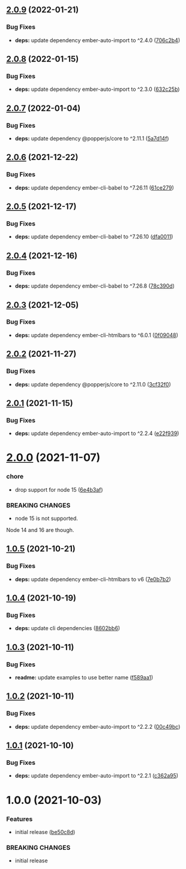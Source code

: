 ## [2.0.9](https://github.com/NullVoxPopuli/ember-popperjs/compare/v2.0.8...v2.0.9) (2022-01-21)


### Bug Fixes

* **deps:** update dependency ember-auto-import to ^2.4.0 ([706c2b4](https://github.com/NullVoxPopuli/ember-popperjs/commit/706c2b45d2147129acd1a1c61679236ee3e6e51d))

## [2.0.8](https://github.com/NullVoxPopuli/ember-popperjs/compare/v2.0.7...v2.0.8) (2022-01-15)


### Bug Fixes

* **deps:** update dependency ember-auto-import to ^2.3.0 ([632c25b](https://github.com/NullVoxPopuli/ember-popperjs/commit/632c25b7af26b2ef7b831ad28a2bdfff070e69cf))

## [2.0.7](https://github.com/NullVoxPopuli/ember-popperjs/compare/v2.0.6...v2.0.7) (2022-01-04)


### Bug Fixes

* **deps:** update dependency @popperjs/core to ^2.11.1 ([5a7d14f](https://github.com/NullVoxPopuli/ember-popperjs/commit/5a7d14f8844f19551039e1f03ebcfbf588a82aa4))

## [2.0.6](https://github.com/NullVoxPopuli/ember-popperjs/compare/v2.0.5...v2.0.6) (2021-12-22)


### Bug Fixes

* **deps:** update dependency ember-cli-babel to ^7.26.11 ([61ce279](https://github.com/NullVoxPopuli/ember-popperjs/commit/61ce279bb7a136b1072ab6f26ae7437559f61957))

## [2.0.5](https://github.com/NullVoxPopuli/ember-popperjs/compare/v2.0.4...v2.0.5) (2021-12-17)


### Bug Fixes

* **deps:** update dependency ember-cli-babel to ^7.26.10 ([dfa0011](https://github.com/NullVoxPopuli/ember-popperjs/commit/dfa0011451b08cc3a240d30801a0745fc76c7df7))

## [2.0.4](https://github.com/NullVoxPopuli/ember-popperjs/compare/v2.0.3...v2.0.4) (2021-12-16)


### Bug Fixes

* **deps:** update dependency ember-cli-babel to ^7.26.8 ([78c390d](https://github.com/NullVoxPopuli/ember-popperjs/commit/78c390d026a0aa2ef5ceeefc3cbdd009cd5648fe))

## [2.0.3](https://github.com/NullVoxPopuli/ember-popperjs/compare/v2.0.2...v2.0.3) (2021-12-05)


### Bug Fixes

* **deps:** update dependency ember-cli-htmlbars to ^6.0.1 ([0f09048](https://github.com/NullVoxPopuli/ember-popperjs/commit/0f09048a6fd42c4a3e9f0e84aed2dfcca5b2372c))

## [2.0.2](https://github.com/NullVoxPopuli/ember-popperjs/compare/v2.0.1...v2.0.2) (2021-11-27)


### Bug Fixes

* **deps:** update dependency @popperjs/core to ^2.11.0 ([3cf32f0](https://github.com/NullVoxPopuli/ember-popperjs/commit/3cf32f0d45e92f6c161a4924093e09f7b2ee95f3))

## [2.0.1](https://github.com/NullVoxPopuli/ember-popperjs/compare/v2.0.0...v2.0.1) (2021-11-15)


### Bug Fixes

* **deps:** update dependency ember-auto-import to ^2.2.4 ([e22f939](https://github.com/NullVoxPopuli/ember-popperjs/commit/e22f939c6cbb2a5510e1f5a5b2880da6fec8f511))

# [2.0.0](https://github.com/NullVoxPopuli/ember-popperjs/compare/v1.0.5...v2.0.0) (2021-11-07)


### chore

* drop support for node 15 ([6e4b3af](https://github.com/NullVoxPopuli/ember-popperjs/commit/6e4b3afc779c9457d4969fb193c020015fa76c6c))


### BREAKING CHANGES

* node 15 is not supported.

Node 14 and 16 are though.

## [1.0.5](https://github.com/NullVoxPopuli/ember-popperjs/compare/v1.0.4...v1.0.5) (2021-10-21)


### Bug Fixes

* **deps:** update dependency ember-cli-htmlbars to v6 ([7e0b7b2](https://github.com/NullVoxPopuli/ember-popperjs/commit/7e0b7b22617589b18531e4b7e58523e24832da29))

## [1.0.4](https://github.com/NullVoxPopuli/ember-popperjs/compare/v1.0.3...v1.0.4) (2021-10-19)


### Bug Fixes

* **deps:** update cli dependencies ([8602bb6](https://github.com/NullVoxPopuli/ember-popperjs/commit/8602bb63bfdf9406a24a5d5d7178a8234504350b))

## [1.0.3](https://github.com/NullVoxPopuli/ember-popperjs/compare/v1.0.2...v1.0.3) (2021-10-11)


### Bug Fixes

* **readme:** update examples to use better name ([f589aa1](https://github.com/NullVoxPopuli/ember-popperjs/commit/f589aa1115a17603d98fda07d11cfc72b9c332f4))

## [1.0.2](https://github.com/NullVoxPopuli/ember-popperjs/compare/v1.0.1...v1.0.2) (2021-10-11)


### Bug Fixes

* **deps:** update dependency ember-auto-import to ^2.2.2 ([00c49bc](https://github.com/NullVoxPopuli/ember-popperjs/commit/00c49bc8a564217ebf62794f08d8eb119f253979))

## [1.0.1](https://github.com/NullVoxPopuli/ember-popperjs/compare/v1.0.0...v1.0.1) (2021-10-10)


### Bug Fixes

* **deps:** update dependency ember-auto-import to ^2.2.1 ([c362a95](https://github.com/NullVoxPopuli/ember-popperjs/commit/c362a95c309a9b54dbe975e9c56a4d18ee6caa13))

# 1.0.0 (2021-10-03)


### Features

* initial release ([be50c8d](https://github.com/NullVoxPopuli/ember-popperjs/commit/be50c8d7c079b648bdd03930f78dc31a074c2277))


### BREAKING CHANGES

* initial release

